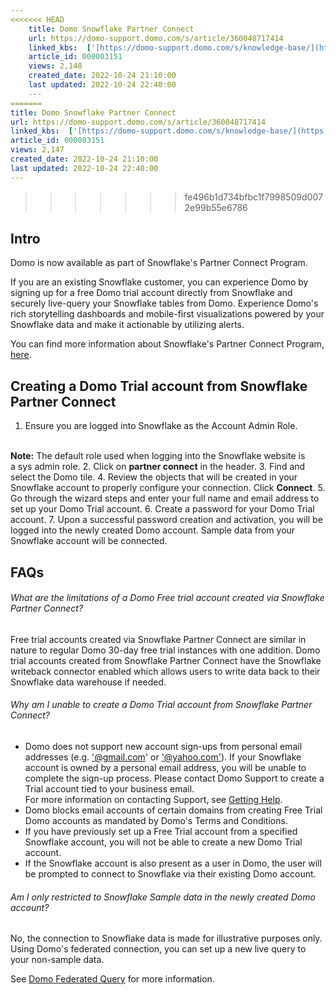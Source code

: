 ```yaml
---
<<<<<<< HEAD
    title: Domo Snowflake Partner Connect
    url: https://domo-support.domo.com/s/article/360048717414
    linked_kbs:  ['[https://domo-support.domo.com/s/knowledge-base/](https://domo-support.domo.com/s/knowledge-base/)', '[https://domo-support.domo.com/s/](https://domo-support.domo.com/s/)', '[https://domo-support.domo.com/s/topic/0TO5w000000ZammGAC](https://domo-support.domo.com/s/topic/0TO5w000000ZammGAC)', '[https://domo-support.domo.com/s/topic/0TO5w000000ZanzGAC](https://domo-support.domo.com/s/topic/0TO5w000000ZanzGAC)', '[https://domo-support.domo.com/s/article/360042922874](https://domo-support.domo.com/s/article/360042922874)', '[https://domo-support.domo.com/s/article/360042932974](https://domo-support.domo.com/s/article/360042932974)', '[https://domo-support.domo.com/s/article/360048717414](https://domo-support.domo.com/s/article/360048717414)', '[https://domo-support.domo.com/s/topic/0TO5w000000ZanzGAC/other-connection-methods](https://domo-support.domo.com/s/topic/0TO5w000000ZanzGAC/other-connection-methods)', '[https://domo-support.domo.com/s/article/360043429933](https://domo-support.domo.com/s/article/360043429933)', '[https://domo-support.domo.com/s/article/360043429953](https://domo-support.domo.com/s/article/360043429953)', '[https://domo-support.domo.com/s/article/360042925494](https://domo-support.domo.com/s/article/360042925494)', '[https://domo-support.domo.com/s/article/360043429913](https://domo-support.domo.com/s/article/360043429913)', '[https://domo-support.domo.com/s/article/4408174643607](https://domo-support.domo.com/s/article/4408174643607)', '[https://domo-support.domo.com/s/login/](https://domo-support.domo.com/s/login/)']
    article_id: 000003151
    views: 2,148
    created_date: 2022-10-24 21:10:00
    last updated: 2022-10-24 22:40:00
    ---
=======
title: Domo Snowflake Partner Connect
url: https://domo-support.domo.com/s/article/360048717414
linked_kbs:  ['[https://domo-support.domo.com/s/knowledge-base/](https://domo-support.domo.com/s/knowledge-base/)', '[https://domo-support.domo.com/s/](https://domo-support.domo.com/s/)', '[https://domo-support.domo.com/s/topic/0TO5w000000ZammGAC](https://domo-support.domo.com/s/topic/0TO5w000000ZammGAC)', '[https://domo-support.domo.com/s/topic/0TO5w000000ZanzGAC](https://domo-support.domo.com/s/topic/0TO5w000000ZanzGAC)', '[https://domo-support.domo.com/s/article/360042922874](https://domo-support.domo.com/s/article/360042922874)', '[https://domo-support.domo.com/s/article/360042932974](https://domo-support.domo.com/s/article/360042932974)', '[https://domo-support.domo.com/s/article/360048717414](https://domo-support.domo.com/s/article/360048717414)', '[https://domo-support.domo.com/s/topic/0TO5w000000ZanzGAC/other-connection-methods](https://domo-support.domo.com/s/topic/0TO5w000000ZanzGAC/other-connection-methods)', '[https://domo-support.domo.com/s/article/360043429933](https://domo-support.domo.com/s/article/360043429933)', '[https://domo-support.domo.com/s/article/360043429953](https://domo-support.domo.com/s/article/360043429953)', '[https://domo-support.domo.com/s/article/360042925494](https://domo-support.domo.com/s/article/360042925494)', '[https://domo-support.domo.com/s/article/360043429913](https://domo-support.domo.com/s/article/360043429913)', '[https://domo-support.domo.com/s/article/4408174643607](https://domo-support.domo.com/s/article/4408174643607)', '[https://domo-support.domo.com/s/login/](https://domo-support.domo.com/s/login/)']
article_id: 000003151
views: 2,147
created_date: 2022-10-24 21:10:00
last updated: 2022-10-24 22:40:00
---
```

>>>>>>> fe496b1d734bfbc1f7998509d0072e99b55e6786



Intro
-----


Domo is now available as part of Snowflake's Partner Connect Program. 


If you are an existing Snowflake customer, you can experience Domo by signing up for a free Domo trial account directly from Snowflake and securely live-query your Snowflake tables from Domo. Experience Domo's rich storytelling dashboards and mobile-first visualizations powered by your Snowflake data and make it actionable by utilizing alerts. 


You can find more information about Snowflake's Partner Connect Program, [here](https://docs.snowflake.com/en/user-guide/ecosystem-partner-connect.html "https://docs.snowflake.com/en/user-guide/ecosystem-partner-connect.html").


Creating a Domo Trial account from Snowflake Partner Connect
------------------------------------------------------------


1. Ensure you are logged into Snowflake as the Account Admin Role.  
  




 

**Note:** The default role used when logging into the Snowflake website is a sys admin role.
2. Click on **partner connect** in the header.
3. Find and select the Domo tile.
4. Review the objects that will be created in your Snowflake account to properly configure your connection. Click **Connect**.
5. Go through the wizard steps and enter your full name and email address to set up your Domo Trial account.
6. Create a password for your Domo Trial account.
7. Upon a successful password creation and activation, you will be logged into the newly created Domo account. Sample data from your Snowflake account will be connected.


FAQs
----


###### What are the limitations of a Domo Free trial account created via Snowflake Partner Connect?


Free trial accounts created via Snowflake Partner Connect are similar in nature to regular Domo 30-day free trial instances with one addition. Domo trial accounts created from Snowflake Partner Connect have the Snowflake writeback connector enabled which allows users to write data back to their Snowflake data warehouse if needed.


###### Why am I unable to create a Domo Trial account from Snowflake Partner Connect?


* Domo does not support new account sign-ups from personal email addresses (e.g. ['@gmail.com](mailto:'@gmail.com "mailto:'@gmail.com")' or ['@yahoo.com'](mailto:'@yahoo.com' "mailto:'@yahoo.com'")). If your Snowflake account is owned by a personal email address, you will be unable to complete the sign-up process. Please contact Domo Support to create a Trial account tied to your business email.   
 For more information on contacting Support, see [Getting Help](/s/article/360042922874 "Getting Help").
* Domo blocks email accounts of certain domains from creating Free Trial Domo accounts as mandated by Domo's Terms and Conditions.
* If you have previously set up a Free Trial account from a specified Snowflake account, you will not be able to create a new Domo Trial account.
* If the Snowflake account is also present as a user in Domo, the user will be prompted to connect to Snowflake via their existing Domo account.


###### Am I only restricted to Snowflake Sample data in the newly created Domo account?


No, the connection to Snowflake data is made for illustrative purposes only. Using Domo's federated connection, you can set up a new live query to your non-sample data.


See [Domo Federated Query](/s/article/360042932974 "Using the Federated Data Solution") for more information.

